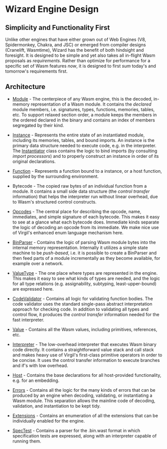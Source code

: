 # Wizard Engine Design

## Simplicity and Functionality First

Unlike other engines that have either grown out of Web Engines (V8, Spidermonkey, Chakra, and JSC) or emerged from compiler designs (Cranelift, Wasmtime), Wizard has the benefit of both hindsight and foresight.
It is designed to be simple and yet also takes all in-flight Wasm proposals as _requirements_.
Rather than optimize for performance for a specific set of Wasm features _now_, it is designed to first _sum_ today's and tomorrow's requirements first.

## Architecture

* [Module](src/engine/Module.v3) - The centerpiece of any Wasm engine, this is the decoded, in-memory representation of a Wasm module.
  It contains the *declared* module members, i.e. signatures, types, functions, memories, tables, etc.
  To support relaxed section order, a module keeps the members in the ordered declared in the binary and contains an index of members segregated by their kind.

* [Instance](src/engine/Instance.v3) - Represents the entire state of an instantiated module, including its memories, tables, and bound imports.
  An instance is the primary data structure needed to execute code, e.g. in the interpreter.
  The [Instantiator](src/engine/Instantiator.v3) class contains the logic to bind imports (by consulting *import processors*) and to properly construct an instance in order of its original declarations.
* [Function](src/engine/Instance.v3) - Represents a function bound to a instance, or a host function, supplied by the surrounding environment.
* Bytecode - The copied raw bytes of an individual function from a module.
  It contains a small side data structure (the *control transfer* information) that helps the interpreter run without linear overhead, due to Wasm's structured control constructs.
* [Opcodes](src/engine/Opcodes.v3) - The central place for describing the opcode, name, immediates, and simple signature of each bytecode.
  This makes it easy to see at a glance what each bytecode does.
  Immediate kinds separate the logic of decoding an opcode from its immediate.
  We make nice use of Virgil's enhanced enum language mechanism here.
* [BinParser](src/engine/BinParser.v3) - Contains the logic of parsing Wasm module bytes into the internal memory representation.
  Internally it utilizes a simple state machine to be *push-based*, i.e. it is possible to create a BinParser and then feed parts of a module incrementally as they become available, for example over a network.
* [ValueType](src/engine/Type.v3) - The one place where types are represented in the engine.
  This makes it easy to see what kinds of types are needed, and the logic for all type relations (e.g. assignability, subtyping, least-upper-bound) are expressed here.
* [CodeValidator](src/engine/CodeValidator.v3) - Contains all logic for validating function bodies.
  The code validator uses the standard single-pass abstract interpretation approach for checking code.
  In addition to validating all types and control flow, it produces the *control transfer* information needed for the fast interpreter.
* [Value](src/engine/Value.v3) - Contains all the Wasm values, including primitives, references, etc.
* [Interpreter](src/engine/v3/V3Interpreter.v3) - The low-overhead interpreter that executes Wasm binary code directly.
  It contains a straightforward value stack and call stack and makes heavy use of Virgil's first-class primitive operators in order to be concise.
  It uses the control transfer information to execute branches and if's with low overhead.
* [Host](src/engine/Host.v3) - Contains the base declarations for all host-provided functionality, e.g. for an embedding.
* [Errors](src/engine/WasmErrorGen.v3) - Contains all the logic for the many kinds of errors that can be produced by an engine when decoding, validating, or instantiating a Wasm module.
  This separation allows the mainline code of decoding, validation, and instantiation to be kept tidy.
* [Extensions](src/engine/Extension.v3) - Contains an enumeration of all the extensions that can be individually enabled for the engine.
* [SpecTest](test/spectest) - Contains a parser for the .bin.wast format in which specification tests are expressed, along with an interpreter capable of running them.
